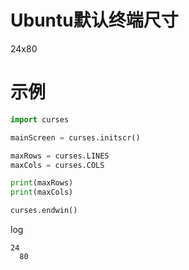 # Ubuntu默认终端尺寸

24x80

# 示例

```python
import curses

mainScreen = curses.initscr()

maxRows = curses.LINES
maxCols = curses.COLS

print(maxRows)
print(maxCols)

curses.endwin()
```

log

```
24
  80
```
